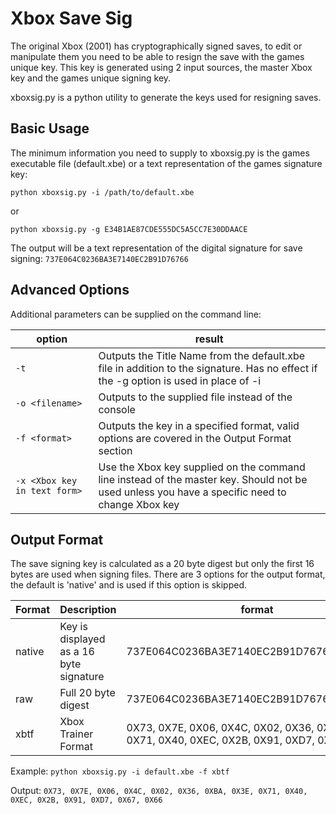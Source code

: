 # Xbox Save Sig

The original Xbox (2001) has cryptographically signed saves, to edit or manipulate them you need to be able to resign the save with the games unique key.
This key is generated using 2 input sources, the master Xbox key and the games unique signing key.  

xboxsig.py is a python utility to generate the keys used for resigning saves.

## Basic Usage

The minimum information you need to supply to xboxsig.py is the games executable file (default.xbe) or a text representation of the games signature key:

```python xboxsig.py -i /path/to/default.xbe```

or

```python xboxsig.py -g E34B1AE87CDE555DC5A5CC7E30DDAACE```

The output will be a text representation of the digital signature for save signing: `737E064C0236BA3E7140EC2B91D76766`

## Advanced Options

Additional parameters can be supplied on the command line:

option | result
-------|-------
`-t` | Outputs the Title Name from the default.xbe file in addition to the signature.  Has no effect if the -g option is used in place of -i
`-o <filename>` | Outputs to the supplied file instead of the console
`-f <format>` | Outputs the key in a specified format, valid options are covered in the Output Format section
`-x <Xbox key in text form>` | Use the Xbox key supplied on the command line instead of the master key.  Should not be used unless you have a specific need to change Xbox key

## Output Format
The save signing key is calculated as a 20 byte digest but only the first 16 bytes are used when signing files.
There are 3 options for the output format, the default is 'native' and is used if this option is skipped.

Format | Description | format
-------|-------------|-------
native | Key is displayed as a 16 byte signature | 737E064C0236BA3E7140EC2B91D76766
raw | Full 20 byte digest | 737E064C0236BA3E7140EC2B91D76766C1F4B510
xbtf | Xbox Trainer Format | 0X73, 0X7E, 0X06, 0X4C, 0X02, 0X36, 0XBA, 0X3E, 0X71, 0X40, 0XEC, 0X2B, 0X91, 0XD7, 0X67, 0X66

Example:
```python xboxsig.py -i default.xbe -f xbtf```

Output:
`0X73, 0X7E, 0X06, 0X4C, 0X02, 0X36, 0XBA, 0X3E, 0X71, 0X40, 0XEC, 0X2B, 0X91, 0XD7, 0X67, 0X66`
